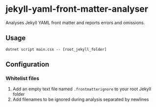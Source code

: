 # jekyll-yaml-front-matter-analyser

Analyses Jekyll YAML front matter and reports errors and omissions.

## Usage

```shell
dotnet script main.csx -- [root_jekyll_folder]
```

## Configuration

### Whitelist files

1. Add an empty text file named `.frontmatterignore` to your root Jekyll folder
2. Add filenames to be ignored during analysis separated by newlines 
